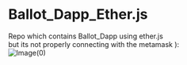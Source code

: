 # Ballot_Dapp_Ether.js
Repo which contains Ballot_Dapp using ether.js 
<br />
but its not properly connecting with the metamask ):
<br />
![Image(0)](https://user-images.githubusercontent.com/72811435/172781768-a12e7160-99b4-498b-8a2a-6e4929d4cb23.png)
